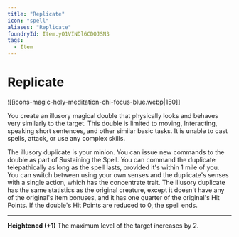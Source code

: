 ```yaml
---
title: "Replicate"
icon: "spell"
aliases: "Replicate"
foundryId: Item.yO1VINDl6CDOJSN3
tags:
  - Item
---
```


# Replicate
![[icons-magic-holy-meditation-chi-focus-blue.webp|150]]

You create an illusory magical double that physically looks and behaves very similarly to the target. This double is limited to moving, Interacting, speaking short sentences, and other similar basic tasks. It is unable to cast spells, attack, or use any complex skills.

The illusory duplicate is your minion. You can issue new commands to the double as part of Sustaining the Spell. You can command the duplicate telepathically as long as the spell lasts, provided it's within 1 mile of you. You can switch between using your own senses and the duplicate's senses with a single action, which has the concentrate trait. The illusory duplicate has the same statistics as the original creature, except it doesn't have any of the original's item bonuses, and it has one quarter of the original's Hit Points. If the double's Hit Points are reduced to 0, the spell ends.

* * *

**Heightened (+1)** The maximum level of the target increases by 2.

